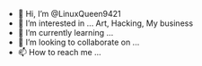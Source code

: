 - 👋 Hi, I’m @LinuxQueen9421
- 👀 I’m interested in ... Art, Hacking, My business
- 🌱 I’m currently learning ...
- 💞️ I’m looking to collaborate on ...
- 📫 How to reach me ...

<!---
LinuxQueen9421 is a ✨ special ✨ repository because its `README.md` (this file) appears on your GitHub profile.
You can click the Preview link to take a look at your changes.
--->
